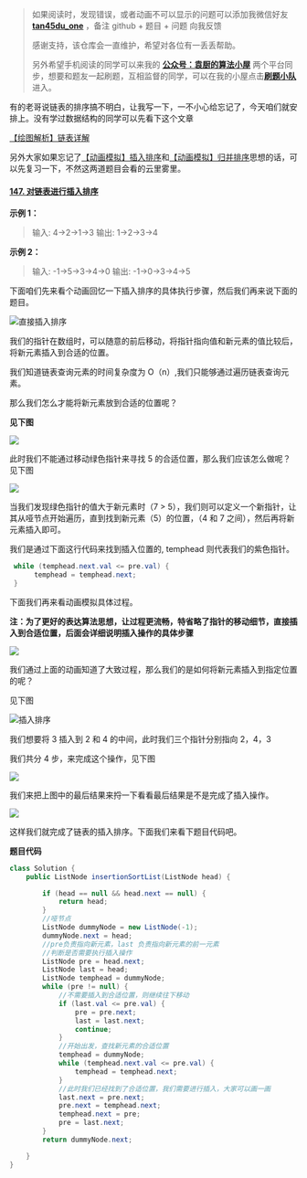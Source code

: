 > 如果阅读时，发现错误，或者动画不可以显示的问题可以添加我微信好友  **[tan45du_one](https://raw.githubusercontent.com/tan45du/tan45du.github.io/master/个人微信.15egrcgqd94w.jpg)** ，备注  github  + 题目 + 问题  向我反馈
>
> 感谢支持，该仓库会一直维护，希望对各位有一丢丢帮助。
>
> 另外希望手机阅读的同学可以来我的 <u>[**公众号：袁厨的算法小屋**](https://raw.githubusercontent.com/tan45du/test/master/微信图片_20210320152235.2pthdebvh1c0.png)</u> 两个平台同步，想要和题友一起刷题，互相监督的同学，可以在我的小屋点击<u>[**刷题小队**](https://raw.githubusercontent.com/tan45du/test/master/微信图片_20210320152235.2pthdebvh1c0.png)</u>进入。 

有的老哥说链表的排序搞不明白，让我写一下，一不小心给忘记了，今天咱们就安排上。没有学过数据结构的同学可以先看下这个文章

[【绘图解析】链表详解](https://github.com/chefyuan/algorithm-base/blob/main/animation-simulation/%E6%95%B0%E6%8D%AE%E7%BB%93%E6%9E%84%E5%92%8C%E7%AE%97%E6%B3%95/%E5%85%B3%E4%BA%8E%E9%93%BE%E8%A1%A8%E7%9A%84%E9%82%A3%E4%BA%9B%E4%BA%8B.md)

另外大家如果忘记了[【动画模拟】插入排序](https://github.com/chefyuan/algorithm-base/blob/main/animation-simulation/%E6%95%B0%E6%8D%AE%E7%BB%93%E6%9E%84%E5%92%8C%E7%AE%97%E6%B3%95/%E7%9B%B4%E6%8E%A5%E6%8F%92%E5%85%A5%E6%8E%92%E5%BA%8F.md)和[【动画模拟】归并排序](https://github.com/chefyuan/algorithm-base/blob/main/animation-simulation/%E6%95%B0%E6%8D%AE%E7%BB%93%E6%9E%84%E5%92%8C%E7%AE%97%E6%B3%95/%E5%BD%92%E5%B9%B6%E6%8E%92%E5%BA%8F.md)思想的话，可以先复习一下，不然这两道题目会看的云里雾里。

#### [147. 对链表进行插入排序](https://leetcode-cn.com/problems/insertion-sort-list/)

**示例 1：**

> 输入: 4->2->1->3
> 输出: 1->2->3->4

**示例 2：**

> 输入: -1->5->3->4->0
> 输出: -1->0->3->4->5

下面咱们先来看个动画回忆一下插入排序的具体执行步骤，然后我们再来说下面的题目。

![直接插入排序](https://cdn.jsdelivr.net/gh/tan45du/test1@master/20210122/直接插入排序.2marc4epuzy0.gif)



我们的指针在数组时，可以随意的前后移动，将指针指向值和新元素的值比较后，将新元素插入到合适的位置。

我们知道链表查询元素的时间复杂度为 O（n）,我们只能够通过遍历链表查询元素。

那么我们怎么才能将新元素放到合适的位置呢？

**见下图**

![](https://cdn.jsdelivr.net/gh/tan45du/photobed@master/微信截图_20210325113449.75knzw7zmyg0.png)

此时我们不能通过移动绿色指针来寻找 5 的合适位置，那么我们应该怎么做呢？见下图

![](https://cdn.jsdelivr.net/gh/tan45du/photobed@master/微信截图_20210325131349.14mi2ap89uxs.png)

当我们发现绿色指针的值大于新元素时（7 > 5），我们则可以定义一个新指针，让其从哑节点开始遍历，直到找到新元素（5）的位置，（4 和 7 之间），然后再将新元素插入即可。

我们是通过下面这行代码来找到插入位置的, temphead 则代表我们的紫色指针。

```java
 while (temphead.next.val <= pre.val) {
      temphead = temphead.next;   
 } 
```

下面我们再来看动画模拟具体过程。

**注：为了更好的表达算法思想，让过程更流畅，特省略了指针的移动细节，直接插入到合适位置，后面会详细说明插入操作的具体步骤**

![](https://cdn.jsdelivr.net/gh/tan45du/photobed@master/链表的插入排序.4hnc4shp5le0.gif)

我们通过上面的动画知道了大致过程，那么我们的是如何将新元素插入到指定位置的呢？

见下图



![插入排序](https://cdn.jsdelivr.net/gh/tan45du/photobed@master/微信截图_20210325132359.1hc2axzks3k0.png)



我们想要将 3 插入到 2 和 4 的中间，此时我们三个指针分别指向 2，4，3

我们共分 4 步，来完成这个操作，见下图

![](https://cdn.jsdelivr.net/gh/tan45du/photobed@master/44444444.29mvcvs4yrms.png)

我们来把上图中的最后结果来捋一下看看最后结果是不是完成了插入操作。

![](https://cdn.jsdelivr.net/gh/tan45du/photobed@master/微信截图_20210325134022.w5nnr1spyps.png)

这样我们就完成了链表的插入排序。下面我们来看下题目代码吧。

**题目代码**

```java
class Solution {
    public ListNode insertionSortList(ListNode head) {

        if (head == null && head.next == null) {
            return head;
        }
        //哑节点
        ListNode dummyNode = new ListNode(-1);
        dummyNode.next = head;
        //pre负责指向新元素，last 负责指向新元素的前一元素
        //判断是否需要执行插入操作
        ListNode pre = head.next;
        ListNode last = head;
        ListNode temphead = dummyNode;
        while (pre != null) {
            //不需要插入到合适位置，则继续往下移动
            if (last.val <= pre.val) {
                pre = pre.next;
                last = last.next;
                continue;
            }               
            //开始出发，查找新元素的合适位置
            temphead = dummyNode;
            while (temphead.next.val <= pre.val) {
                temphead = temphead.next;
            }           
            //此时我们已经找到了合适位置，我们需要进行插入，大家可以画一画
            last.next = pre.next;
            pre.next = temphead.next;
            temphead.next = pre;
            pre = last.next;
        }
        return dummyNode.next;

    }
}
```

 



